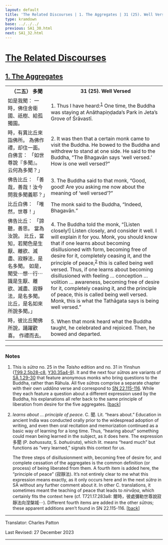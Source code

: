 ```yaml
---
layout: default
title: 'The Related Discourses | 1. The Aggregates | 31 (25). Well Versed'
type: kramdown
base: ../../../
previous: SA1_30.html
next: SA1_32.html
---
```


<h1><a href='../index.html'>The Related Discourses</a></h1>
<h2><a href='index.html'>1. The Aggregates</a></h2>

<table class="trans">
  <th class='ch'>（二五） 多聞</th>
  <th class='en'>31 (25). Well Versed</th>
  <tr>
    <td class='ch' title='t99.2.5b28'>如是我聞： 一時，佛住舍衛國、祇樹、給孤獨園。</td>
    <td id='p1'>1. Thus I have heard:<sup id="ref1"><a href="#n1">1</a></sup> One time, the Buddha was staying at Anāthapiṇḍada’s Park in Jeta’s Grove of Śrāvastī.</td>
  </tr>
  <tr>
    <td class='ch' title='t99.2.5b29'>時，有異比丘來詣佛所。 為佛作禮，却住一面。 白佛言： 「如世尊說『多聞』。 云何為多聞？」</td>
    <td id='p2'>2. It was then that a certain monk came to visit the Buddha. He bowed to the Buddha and withdrew to stand at one side. He said to the Buddha, “The Bhagavān says ‘well versed.’ How is one well versed?”</td>
  </tr>
  <tr>
    <td class='ch' title='t99.2.5c2'>佛告比丘： 「善哉，善哉！汝今問我多聞義耶？」</td>
    <td id='p3'>3. The Buddha said to that monk, “Good, good! Are you asking me now about the meaning of ‘well versed’?”</td>
  </tr>
  <tr>
    <td class='ch' title='t99.2.5c3'>比丘白佛： 「唯然，世尊！」</td>
    <td>The monk said to the Buddha, “Indeed, Bhagavān.”</td>
  </tr>
  <tr>
    <td class='ch' title='t99.2.5c3'>佛告比丘： 「諦聽，善思。 當為汝說。 比丘，當知，若聞色是生厭、離欲、滅盡、寂靜法，是名多聞。 如是，聞受⋯想⋯行⋯識是生厭、離欲、滅盡、寂靜法，是名多聞。 比丘，是名如來所說多聞。」</td>
    <td id='p4'>4. The Buddha told the monk, “[Listen closely!] Listen closely, and consider it well. I will explain it for you. Monk, you should know that if one learns about becoming disillusioned with form, becoming free of desire for it, completely ceasing it, and the principle of peace,<sup id="ref2"><a href="#n2">2</a></sup> this is called being well versed. Thus, if one learns about becoming disillusioned with feeling … conception … volition … awareness, becoming free of desire for it, completely ceasing it, and the principle of peace, this is called being well versed. Monk, this is what the Tathāgata says is being well versed.”</td>
  </tr>
  <tr>
    <td class='ch' title='t99.2.5c7'>時，彼比丘聞佛所說，踊躍歡喜。 作禮而去。</td>
    <td id='p5'>5. When that monk heard what the Buddha taught, he celebrated and rejoiced. Then, he bowed and departed.</td>
  </tr>
</table>

<hr/>

<h3 id="notes">Notes</h3>

<ol class="notes-list">
<li id="n1"><p>This is <em>sūtra</em> no. 25 in the <cite>Taisho</cite> edition and no. 31 in Yinshun (<a href="https://cbetaonline.dila.edu.tw/zh/T02n0099_p0005b28" target="_blank">T99.2.5b28-c8</a>, <a href="https://cbetaonline.dila.edu.tw/zh/Y30n0030_p0035a04" target="_blank">Y30.35a4-9</a>). It and the next four <em>sūtra</em>s are variants of <a href="SA1_29.html" target="_blank">SĀ 1.29-30</a> that feature anonymous monks who bring questions to the Buddha, rather than Rāhula. All five <em>sūtra</em>s comprise a separate chapter with their own <em>uddāna</em> verse and correspond to <a href="https://suttacentral.net/sn22.115" target="_blank">SN 22.115-116</a>. While they each feature a question about a different expression used by the Buddha, his explanations all refer back to the same principle of liberation from desire for the five aggregates. [<a href="#ref1">back</a>]</p></li>
<li id="n2"><p><em>learns about … principle of peace</em>. C. <span class="ch">聞</span>. Lit. “hears about.” Education in ancient India was conducted orally prior to the widespread adoption of writing, and even then oral recitation and memorization continued as a basic way of learning for a long time. Thus, “hearing about” something could mean being learned in the subject, as it does here. The expression <span class="ch">多聞</span> (P. <em>bahussuta</em>, S. <em>bahuśruta</em>), which lit. means “heard much” but functions as “very learned,” signals this context for us.</p>
<p>The three steps of disillusionment with, becoming free of desire for, and complete cessation of the aggregates is the common definition (or process) of being liberated from them. A fourth item is added here, the “principle of peace” (<span class="ch">寂靜法</span>). It’s not entirely clear to me what this expression means exactly, as it only occurs here and in the next <em>sūtra</em> in SĀ without any further comment about it. In other C. translations, it sometimes meant the teaching of peace that leads to <em>nirvāṇa</em>, which certainly fits the context here (cf. T721.17.283a8: <span class="ch">爾時，彼處彌勒世尊說寂靜法向涅槃城⋯</span>). Different fourth items are added in the other <em>sūtra</em>s; these apparent additions aren’t found in SN 22.115-116. [<a href="#ref2">back</a>]</p></li>
</ol>
<hr/>

<p class="translator">Translator: Charles Patton</p>
<p class='revised'>Last Revised: 27 December 2023</p>

<hr/>